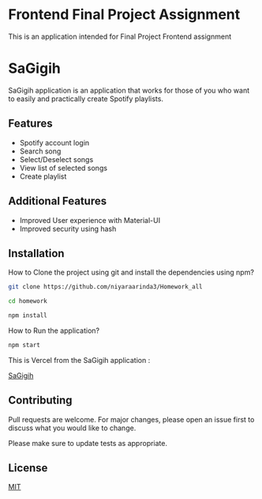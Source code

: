 # Frontend Final Project Assignment

This is an application intended for Final Project Frontend assignment

# SaGigih

SaGigih application is an application that works for those of you who want to easily and practically create Spotify playlists.

## Features

- Spotify account login
- Search song
- Select/Deselect songs
- View list of selected songs
- Create playlist

## Additional Features

- Improved User experience with Material-UI
- Improved security using hash

## Installation

How to Clone the project using git and install the dependencies using npm?

```bash
git clone https://github.com/niyaraarinda3/Homework_all

cd homework

npm install
```

How to Run the application?

```bash
npm start
```

This is Vercel from the SaGigih application :

[SaGigih](http://homework-all.vercel.app/)

## Contributing

Pull requests are welcome. For major changes, please open an issue first to discuss what you would like to change.

Please make sure to update tests as appropriate.

## License

[MIT](https://choosealicense.com/licenses/mit/)
